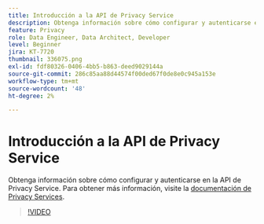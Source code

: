 ```yaml
---
title: Introducción a la API de Privacy Service
description: Obtenga información sobre cómo configurar y autenticarse en la API de Privacy Service.
feature: Privacy
role: Data Engineer, Data Architect, Developer
level: Beginner
jira: KT-7720
thumbnail: 336075.png
exl-id: fdf80326-0406-4bb5-b863-deed9029144a
source-git-commit: 286c85aa88d44574f00ded67f0de8e0c945a153e
workflow-type: tm+mt
source-wordcount: '48'
ht-degree: 2%

---
```


# Introducción a la API de Privacy Service

Obtenga información sobre cómo configurar y autenticarse en la API de Privacy Service. Para obtener más información, visite la [documentación de Privacy Services](https://experienceleague.adobe.com/docs/experience-platform/privacy/home.html?lang=es).

>[!VIDEO](https://video.tv.adobe.com/v/3447179?learn=on&enablevpops&captions=spa)
